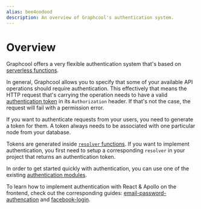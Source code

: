```yaml
---
alias: bee4oodood
description: An overview of Graphcool's authentication system.
---
```


# Overview

Graphcool offers a very flexible authentication system that's based on [serverless functions](!alias-aiw4aimie9).

In general, Graphcool allows you to specify that some of your available API operations should require authentication. This effectively that means the HTTP request that's carrying the operation needs to have a valid [authentication token](!alias-eip7ahqu5o) in its `Authorization` header. If that's not the case, the request will fail with a permission error.

If you want to authenticate requests from your users, you need to generate a token for them. A token always needs to be associated with one particular node from your database.

Tokens are generated inside [`resolver` functions](!alias-su6wu3yoo2). If you want to implement authentication, you first need to setup a corresponding `resolver` in your project that returns an authentication token.

In order to get started quickly with authentication, you can use one of the existing [authentication modules](https://github.com/graphcool/modules/tree/master/authentication).

To learn how to implement authentication with React & Apollo on the frontend, check out the corresponding guides: [email-password-authencation](!alias-cu3jah9ech) and [facebook-login](!alias-yi9jeuwohl).
